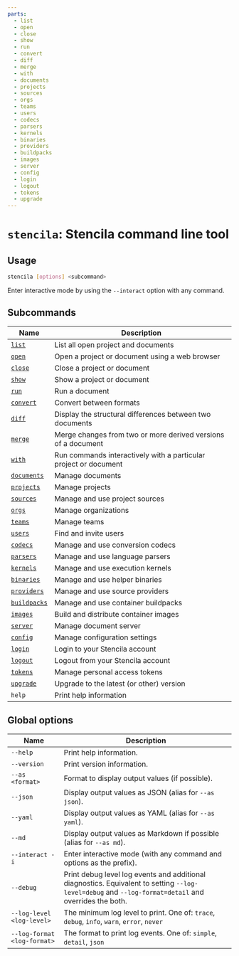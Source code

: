 ```yaml
---
parts:
  - list
  - open
  - close
  - show
  - run
  - convert
  - diff
  - merge
  - with
  - documents
  - projects
  - sources
  - orgs
  - teams
  - users
  - codecs
  - parsers
  - kernels
  - binaries
  - providers
  - buildpacks
  - images
  - server
  - config
  - login
  - logout
  - tokens
  - upgrade
---
```



<!-- Generated from doc comments in Rust. Do not edit. -->

# `stencila`: Stencila command line tool

## Usage

```sh
stencila [options] <subcommand>
```

Enter interactive mode by using the `--interact` option with any command.

## Subcommands

| Name | Description |
| --- | --- |
| [`list`](list.md) | List all open project and documents |
| [`open`](open.md) | Open a project or document using a web browser |
| [`close`](close.md) | Close a project or document |
| [`show`](show.md) | Show a project or document |
| [`run`](run.md) | Run a document |
| [`convert`](convert.md) | Convert between formats |
| [`diff`](diff.md) | Display the structural differences between two documents |
| [`merge`](merge.md) | Merge changes from two or more derived versions of a document |
| [`with`](with.md) | Run commands interactively with a particular project or document |
| [`documents`](documents/README.md) | Manage documents |
| [`projects`](projects/README.md) | Manage projects |
| [`sources`](sources/README.md) | Manage and use project sources |
| [`orgs`](orgs/README.md) | Manage organizations |
| [`teams`](teams/README.md) | Manage teams |
| [`users`](users/README.md) | Find and invite users |
| [`codecs`](codecs/README.md) | Manage and use conversion codecs |
| [`parsers`](parsers/README.md) | Manage and use language parsers |
| [`kernels`](kernels/README.md) | Manage and use execution kernels |
| [`binaries`](binaries/README.md) | Manage and use helper binaries |
| [`providers`](providers/README.md) | Manage and use source providers |
| [`buildpacks`](buildpacks/README.md) | Manage and use container buildpacks |
| [`images`](images/README.md) | Build and distribute container images |
| [`server`](server/README.md) | Manage document server |
| [`config`](config/README.md) | Manage configuration settings |
| [`login`](login.md) | Login to your Stencila account |
| [`logout`](logout.md) | Logout from your Stencila account |
| [`tokens`](tokens/README.md) | Manage personal access tokens |
| [`upgrade`](upgrade.md) | Upgrade to the latest (or other) version |
| `help` | Print help information |



## Global options

| Name | Description |
| --- | --- |
| `--help` | Print help information. |
| `--version` | Print version information. |
| `--as <format>` | Format to display output values (if possible). |
| `--json` | Display output values as JSON (alias for `--as json`). |
| `--yaml` | Display output values as YAML (alias for `--as yaml`). |
| `--md` | Display output values as Markdown if possible (alias for `--as md`). |
| `--interact -i` | Enter interactive mode (with any command and options as the prefix). |
| `--debug` | Print debug level log events and additional diagnostics. Equivalent to setting `--log-level=debug` and `--log-format=detail` and overrides the both. |
| `--log-level <log-level>` | The minimum log level to print. One of: `trace`, `debug`, `info`, `warn`, `error`, `never` |
| `--log-format <log-format>` | The format to print log events. One of: `simple`, `detail`, `json` |